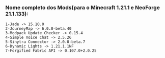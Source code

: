 ### Nome completo dos Mods(para o Minecraft 1.21.1 e NeoForge 21.1.133):	
	1-Jade -> 15.10.0
	2-JourneyMap -> 6.0.0-beta.40
	3-Modpack Update Checker -> 0.15.4
	4-Simple Voice Chat -> 2.5.26
	5-Sinytra Connector -> 2.0.0-beta.7
	6-Dynamic Lights -> 1.21.1.1NF
	7-Forgified Fabric API -> 0.107.0+2.0.25
